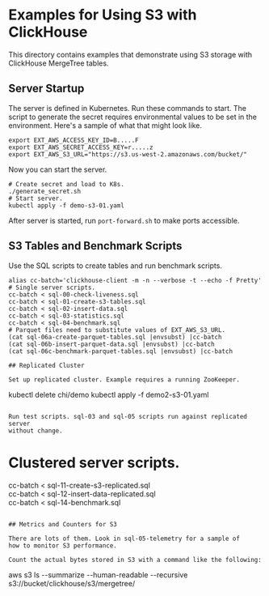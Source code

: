 # Examples for Using S3 with ClickHouse

This directory contains examples that demonstrate using S3 storage
with ClickHouse MergeTree tables. 

## Server Startup

The server is defined in Kubernetes. Run these commands to start. The 
script to generate the secret requires environmental values to be 
set in the environment. Here's a sample of what that might look like. 

```
export EXT_AWS_ACCESS_KEY_ID=B.....F
export EXT_AWS_SECRET_ACCESS_KEY=r.....z
export EXT_AWS_S3_URL="https://s3.us-west-2.amazonaws.com/bucket/"
```

Now you can start the server. 
```
# Create secret and load to K8s. 
./generate_secret.sh
# Start server.
kubectl apply -f demo-s3-01.yaml
```
After server is started, run `port-forward.sh` to make ports 
accessible. 

## S3 Tables and Benchmark Scripts

Use the SQL scripts to create tables and run benchmark scripts. 
```
alias cc-batch='clickhouse-client -m -n --verbose -t --echo -f Pretty'
# Single server scripts. 
cc-batch < sql-00-check-liveness.sql
cc-batch < sql-01-create-s3-tables.sql
cc-batch < sql-02-insert-data.sql
cc-batch < sql-03-statistics.sql
cc-batch < sql-04-benchmark.sql
# Parquet files need to substitute values of EXT_AWS_S3_URL.
(cat sql-06a-create-parquet-tables.sql |envsubst) |cc-batch
(cat sql-06b-insert-parquet-data.sql |envsubst) |cc-batch
(cat sql-06c-benchmark-parquet-tables.sql |envsubst) |cc-batch

## Replicated Cluster

Set up replicated cluster. Example requires a running ZooKeeper. 
```
kubectl delete chi/demo
kubectl apply -f demo2-s3-01.yaml
```

Run test scripts. sql-03 and sql-05 scripts run against replicated server
without change. 
```
# Clustered server scripts. 
cc-batch < sql-11-create-s3-replicated.sql  
cc-batch < sql-12-insert-data-replicated.sql  
cc-batch < sql-14-benchmark.sql
```

## Metrics and Counters for S3

There are lots of them. Look in sql-05-telemetry for a sample of 
how to monitor S3 performance. 

Count the actual bytes stored in S3 with a command like the following:
```
aws s3 ls --summarize --human-readable --recursive s3://bucket/clickhouse/s3/mergetree/
```
